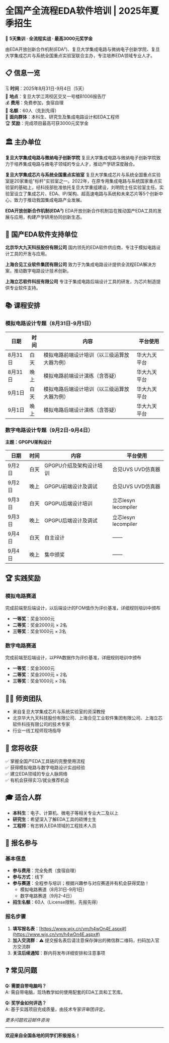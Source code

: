 # 全国产全流程EDA软件培训 | 2025年夏季招生

🚀 **5天集训 · 全流程实战 · 最高3000元奖学金**

由EDA开放创新合作机制(EDA²)、复旦大学集成电路与微纳电子创新学院、复旦大学集成芯片与系统全国重点实验室联合主办，专注培养EDA领域专业人才。

## 📋 信息一览

🗓️ **时间**：2025年8月31日-9月4日（5天）  
📍 **地点**：复旦大学江湾校区交叉一号楼B1006报告厅  
💰 **费用**：免费参加，食宿自理  
👥 **名额**：60人（先到先得）  
🎯 **面向群体**：本科生、研究生及集成电路设计和EDA工程师  
🏆 **奖励**：完成项目最高可获3000元奖学金

## 🏛️ 主办单位

**复旦大学集成电路与微纳电子创新学院**
复旦大学集成电路与微纳电子创新学院致力于培养集成电路与微电子领域的专业人才，推动产学研深度融合。

**复旦大学集成芯片与系统全国重点实验室**
复旦大学集成芯片与系统全国重点实验室是20家重组"标杆"实验室之一。2022年，在原专用集成电路与系统国家重点实验室的基础上，经科技部批准依托复旦大学重组建设，刘明院士任实验室主任。实验室设立了集成芯片、EDA、IP/架构、超高速电路与系统和未来芯片等5个创新中心，致力于推动我国集成电路产业发展。

**EDA开放创新合作机制(EDA²)**
EDA开放创新合作机制旨在推动国产EDA工具的发展与应用，构建产学研用协同创新生态。

## 🤝 国产EDA软件支持单位

**北京华大九天科技股份有限公司**
国内领先的EDA软件供应商，专注于模拟电路设计工具的开发与应用。

**上海合见工业软件集团有限公司**
致力于为集成电路设计提供全流程EDA解决方案，推动数字电路设计技术创新。

**上海立芯软件科技有限公司**
专注于集成电路后端设计工具的研发，为芯片制造提供专业软件支持。

## 📚 课程安排

### 模拟电路设计专题（8月31日-9月1日）

| 日期 | 时间 | 内容 | 平台使用 |
|------|------|------| ------ |
| 8月31日 | 白天 |模拟电路前端设计培训（以三级运算放大器为例）| 华大九天平台 |
| 8月31日 | 晚上 | 模拟电路前端设计演练（含答疑） | 华大九天平台 |
| 9月1日 | 白天 | 模拟电路后端设计培训（以三级运算放大器为例） | 华大九天平台 |
| 9月1日 | 晚上 | 模拟电路后端设计演练（含答疑） | 华大九天平台 |

### 数字电路设计专题（9月2日-9月4日）  
**主题：GPGPU架构设计**

| 日期 | 时间 | 内容 | 平台使用 |
|------|------|------|------|
| 9月2日 | 白天 | GPGPU介绍及架构设计培训 | 合见UVS UVD仿真器 |
| 9月2日 | 晚上 | GPGPU前端设计及调试 | 合见UVS UVD仿真器 |
| 9月3日 | 白天 | GPGPU后端设计培训 | 立芯lesyn lecompiler |
| 9月3日 | 晚上 | GPGPU后端设计及调试 | 立芯lesyn lecompiler |
| 9月4日 | 白天 | 自主设计 | —— |
| 9月4日 | 晚上 | 集中颁奖 | —— |

## 🏆 实践奖励

### 模拟电路赛道
完成前端至后端设计，以后端设计的FOM值作为评价基准，详细规则培训中颁布
- **一等奖**：奖金3000元
- **二等奖**：奖金2000元 × 2名
- **三等奖**：奖金1000元 × 3名

### 数字电路赛道  
完成前端至后端设计，以PPA数据作为评价基准，详细规则培训中颁布
- **一等奖**：奖金3000元
- **二等奖**：奖金2000元 × 2名
- **三等奖**：奖金1000元 × 3名

## 👨‍🏫 师资团队
- 来自复旦大学集成芯片与系统实验室的资深教授
- 北京华大九天科技股份有限公司、上海合见工业软件集团有限公司、上海立芯软件科技有限公司的技术专家
- 行业一线工程师现场指导

## 🎯 您将收获
✅ 掌握全国产EDA工具链的完整使用流程  
✅ 获得模拟电路与数字电路设计实战经验  
✅ 建立EDA领域的专业人脉网络  
✅ 有机会获得实习/就业推荐机会

## 🎓 适合人群
- **本科生**：电子、计算机、微电子等相关专业大二及以上
- **研究生**：希望深入了解EDA工具的硕博士生  
- **工程师**：有志转入EDA领域的工程技术人员

## 📝 报名参与

### 基本信息
- **参与费用**：完全免费（食宿自理）
- **参与方式**：线下
- **参与赛道**：全程参与培训；根据兴趣参与对应赛道并有机会获得奖励！
  - 模拟电路赛道（8月31日-9月1日）
  - 数字电路赛道（9月2-4日）
- **招生名额**：60人（License限制，先报先得）

### 报名步骤
1. **填写报名表**：[https://www.wjx.cn/vm/h4wOn4E.aspx#](https://www.wjx.cn/vm/h4wOn4E.aspx#)
2. **加入交流群**：⚠️ 提交报名表后请注意保存弹出的微信群二维码，扫码加入官方交流群
3. **关注后续通知**：群内将发布详细安排和注意事项

## ❓ 常见问题

**Q: 需要自带电脑吗？**  
A: 需自带电脑，现场教学如何使用配套的EDA工具和工艺库。

**Q: 奖学金如何评选？**  
A: 基于实践项目完成质量，由技术专家评审团评定。

*更多问题欢迎邮件咨询*

---

**欢迎来自全国各地的同学们积极报名！**